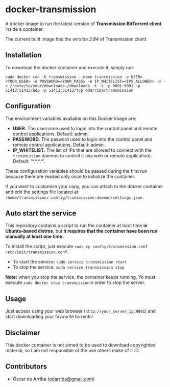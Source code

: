 # docker-transmission

A docker image to run the latest version of **Transmission BitTorrent client** inside a container.

The current built image has the *version 2.84* of Transmission client.

## Installation

To download the docker container and execute it, simply run:

`sudo docker run -h transmission --name transmission -e USER=<YOUR_USER> -e PASSWORD=<YOUR_PASS> -e IP_WHITELIST=<IPS_ALLOWED> -d -v /route/to/your/downloads:/downloads -t -i -p 9091:9091 -p 51413:51413/udp -p 51413:51413/tcp odarriba/transmission`

## Configuration

The environment variables available on this Docker image are:

* **USER.** The username used to login into the control panel and remote control applications. Default: admin.
* **PASSWORD.** The pasword used to login into the control panel and remote control applications. Default: admin.
* **IP_WHITELIST.** The list of IPs that are allowed to connect with the `transmission` daemon to control it (via web or remote application). Default: '\*.\*.\*.\*'.

These configuration variables should be passed during the first run because there are readed only once to initialize the container.

If you want to customize your copy, you can attach to the docker container and edit the settings file located at `/home/transmission/.config/transmission-daemon/settings.json`.

## Auto start the service

This repository contains a script to run the container at boot time **in Ubuntu-based distros**, but **it requires that the container have been run manually at least one time**.

To install the script, just execute `sudo cp config/transmission.conf /etc/init/transmission.conf`.

* To start the service: `sudo service transmission start`
* To stop the service: `sudo service transmission stop`

**Note:** when you stop the service, the container keeps running. Yo must execute `sudo docker stop transmission`in order to stop the server.

## Usage

Just access using your web browser (`http://your_server_ip:9091`) and start downloading your favourite torrents!

## Disclaimer

This docker container is not aimed to be used to download copyrighted material, so I am not responsible of the use others make of it :D

## Contributors

* Óscar de Arriba (odarriba@gmail.com)